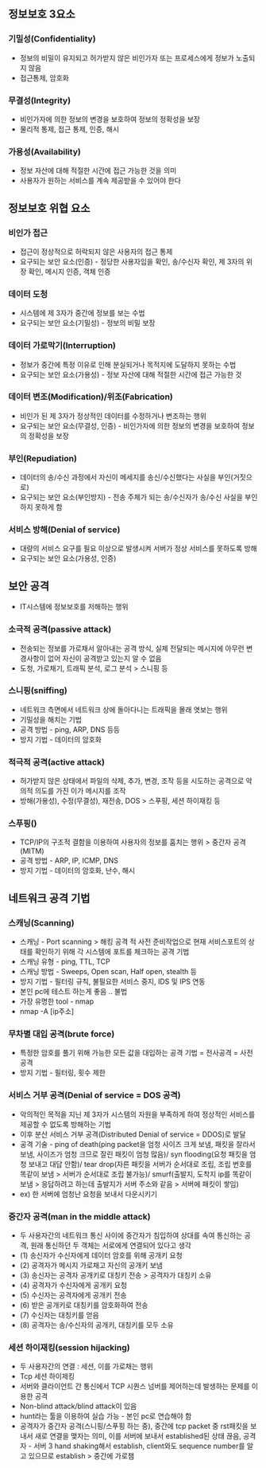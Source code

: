 ## 정보보호 3요소
### 기밀성(Confidentiality)
* 정보의 비밀이 유지되고 허가받지 않은 비인가자 또는 프로세스에게 정보가 노출되지 않음
* 접근통제, 암호화
### 무결성(Integrity)
* 비인가자에 의한 정보의 변경을 보호하여 정보의 정확성을 보장
* 물리적 통제, 접근 통제, 인증, 해시
### 가용성(Availability)
* 정보 자산에 대해 적절한 시간에 접근 가능한 것을 의미
* 사용자가 원하는 서비스를 계속 제공받을 수 있어야 한다 

## 정보보호 위협 요소
### 비인가 접근
* 접근이 정상적으로 허락되지 않은 사용자의 접근 통제
* 요구되는 보안 요소(인증) - 정당한 사용자임을 확인, 송/수신자 확인, 제 3자의 위장 확인, 메시지 인증, 객체 인증
### 데이터 도청
* 시스템에 제 3자가 중간에 정보를 보는 수법
* 요구되는 보안 요소(기밀성) - 정보의 비밀 보장
### 데이터 가로막기(Interruption)
* 정보가 중간에 특정 이유로 인해 분실되거나 목적지에 도달하지 못하는 수법
* 요구되는 보안 요소(가용성) - 정보 자산에 대해 적절한 시간에 접근 가능한 것
### 데이터 변조(Modification)/위조(Fabrication)
* 비인가 된 제 3자가 정상적인 데이터를 수정하거나 변조하는 행위
* 요구되는 보안 요소(무결성, 인증) - 비인가자에 의한 정보의 변경을 보호하여 정보의 정확성을 보장
### 부인(Repudiation)
* 데이터의 송/수신 과정에서 자신이 메세지를 송신/수신했다는 사실을 부인(거짓으로)
* 요구되는 보안 요소(부인방지) - 전송 주체가 되는 송/수신자가 송/수신 사실을 부인하지 못하게 함
### 서비스 방해(Denial of service)
* 대량의 서비스 요구를 필요 이상으로 발생시켜 서버가 정상 서비스를 못하도록 방해
* 요구되는 보안 요소(가용성, 인증)

## 보안 공격
* IT시스템에 정보보호를 저해하는 행위
### 소극적 공격(passive attack)
* 전송되는 정보를 가로채서 알아내는 공격 방식, 실제 전달되는 메시지에 아무런 변경사항이 없어 자신이 공격받고 있는지 알 수 없음
* 도청, 가로채기, 트래픽 분석, 로그 분석 > 스니핑 등
### 스니핑(sniffing)
* 네트워크 측면에서 네트워크 상에 돌아다니는 트래픽을 몰래 엿보는 행위
* 기밀성을 해치는 기법
* 공격 방법 - ping, ARP, DNS 등등
* 방지 기법 - 데이터의 암호화
### 적극적 공격(active attack)
* 허가받지 않은 상태에서 파일의 삭제, 추가, 변경, 조작 등을 시도하는 공격으로 악의적 의도를 가진 이가 메시지를 조작
* 방해(가용성), 수정(무결성), 재전송, DOS > 스푸핑, 세션 하이재킹 등
### 스푸핑()
* TCP/IP의 구조적 결함을 이용하여 사용자의 정보를 훔치는 행위 > 중간자 공격(MITM)
* 공격 방법 - ARP, IP, ICMP, DNS
* 방지 기법 - 데이터의 암호화, 난수, 해시
## 네트워크 공격 기법
### 스캐닝(Scanning)
* 스캐닝 - Port scanning > 해킹 공격 적 사전 준비작업으로 현재 서비스포트의 상태를 확인하기 위해 각 시스템에 포트를 체크하는 공격 기법
* 스캐닝 유형 - ping, TTL, TCP
* 스캐닝 방법 - Sweeps, Open scan, Half open, stealth 등
* 방지 기법 - 필터링 규칙, 불필요한 서비스 중지, IDS 및 IPS 연동
* 본인 pc에 테스트 하는게 좋음 .. 불법 
* 가장 유명한 tool - nmap
* nmap -A [ip주소]
### 무차별 대입 공격(brute force)
* 특정한 암호를 풀기 위해 가능한 모든 값을 대입하는 공격 기법 = 전사공격 = 사전공격
* 방지 기법 - 필터링, 횟수 제한
### 서비스 거부 공격(Denial of service = DOS 공격)
* 악의적인 목적을 지닌 제 3자가 시스템의 자원을 부족하게 하여 정상적인 서비스를 제공할 수 없도록 방해하는 기법
* 이후 분산 서비스 거부 공격(Distributed Denial of service = DDOS)로 발달
* 공격 기술 - ping of death(ping packet을 엄청 사이즈 크게 보냄, 패킷을 잘라서 보냄, 사이즈가 엄청 크므로 잘린 패킷이 엄청 많음)/ syn flooding(요청 패킷을 엄청 보내고 대답 안함)/ tear drop(자른 패킷을 서버가 순서대로 조립, 조립 번호를 똑같이 보냄 > 서버가 순서대로 조립 불가능)/ smurf(출발지, 도착지 ip를 똑같이 보냄 > 응답하려고 하는데 출발지가 서버 주소와 같음 > 서버에 패킷이 쌓임)
* ex) 한 서버에 엄청난 요청을 보내서 다운시키기
### 중간자 공격(man in the middle attack)
* 두 사용자간의 네트워크 통신 사이에 중간자가 침입하여 상대를 속여 통신하는 공격, 원래 통신하던 두 객체는 서로에게 연결되어 있다고 생각
* (1) 송신자가 수신자에게 데이터 암호를 위해 공개키 요청
* (2) 공격자가 메시지 가로채고 자신의 공개키 보냄
* (3) 송신자는 공격자 공개키로 대칭키 전송 > 공격자가 대칭키 소유
* (4) 공격자가 수신자에게 공개키 요청
* (5) 수신자는 공격자에게 공개키 전송
* (6) 받은 공개키로 대칭키를 암호화하여 전송
* (7) 수신자는 대칭키를 얻음
* (8) 공격자는 송/수신자의 공개키, 대칭키를 모두 소유
### 세션 하이재킹(session hijacking)
* 두 사용자간의 연결 : 세션, 이를 가로채는 행위
* Tcp 세션 하이제킹 
* 서버와 클라이언트 간 통신에서 TCP 시퀀스 넘버를 제어하는데 발생하는 문제를 이용한 공격
* Non-blind attack/blind attack이 있음
* hunt라는 툴을 이용하여 실습 가능 - 본인 pc로 연습해야 함
* 공격자가 중간자 공격(스니핑/스푸핑 하는 중), 중간에 tcp packet 중 rst패킷을 보내서 새로 연결을 맺자는 의미, 이를 서버에 보내서 established된 상태 끊음, 공격자 - 서버 3 hand shaking해서 establish, client와도 sequence number를 알고 있으므로 establish > 중간에 가로챔
